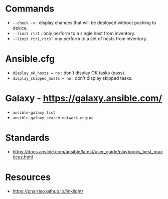 # Commands
* `--check -v` : display chances that will be deployed without pushing to device.
* `--limit rtr1` : only perform to a single host from inventory.
* `--limit rtr1,rtr3` : ony perform to a set of hosts from inventory.

# Ansible.cfg
* `display_ok_hosts = no` : don't display OK tasks (pass).
* `display_skipped_hosts = no` : don't display skipped tasks.

# Galaxy - https://galaxy.ansible.com/
* `ansible-galaxy list`
* `ansible-galaxy search network-engine`

# Standards
* https://docs.ansible.com/ansible/latest/user_guide/playbooks_best_practices.html

# Resources
* https://pharriso.github.io/linklight/
